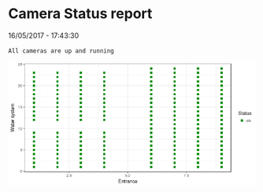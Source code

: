 Camera Status report
================
16/05/2017 - 17:43:30

    All cameras are up and running

![](camreport_files/figure-markdown_github/unnamed-chunk-2-1.png)
